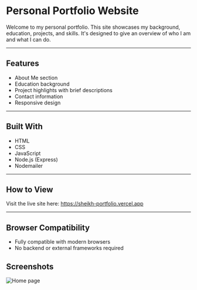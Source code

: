 # Personal Portfolio Website

Welcome to my personal portfolio. This site showcases my background, education, projects, and skills. It's designed to give an overview of who I am and what I can do.

---

## Features

- About Me section  
- Education background  
- Project highlights with brief descriptions  
- Contact information
- Responsive design

---

## Built With

- HTML  
- CSS  
- JavaScript
- Node.js (Express)
- Nodemailer

---

## How to View

Visit the live site here: https://sheikh-portfolio.vercel.app

---

## Browser Compatibility

- Fully compatible with modern browsers  
- No backend or external frameworks required


## Screenshots

![Home page](image.png)
